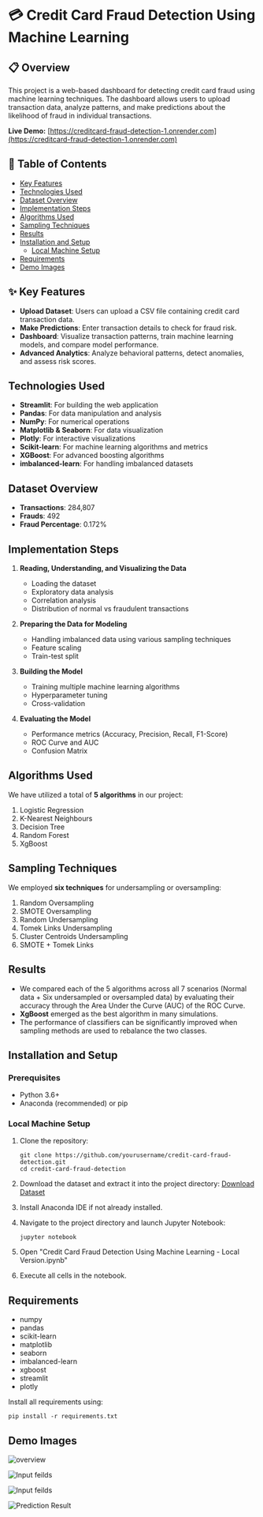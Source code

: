 # 💳 Credit Card Fraud Detection Using Machine Learning

## 📋 Overview

This project is a web-based dashboard for detecting credit card fraud using machine learning techniques. The dashboard allows users to upload transaction data, analyze patterns, and make predictions about the likelihood of fraud in individual transactions.

**Live Demo:** [https://creditcard-fraud-detection-1.onrender.com](https://creditcard-fraud-detection-1.onrender.com)

## 📑 Table of Contents
- [Key Features](#key-features)
- [Technologies Used](#technologies-used)
- [Dataset Overview](#dataset-overview)
- [Implementation Steps](#implementation-steps)
- [Algorithms Used](#algorithms-used)
- [Sampling Techniques](#sampling-techniques)
- [Results](#results)
- [Installation and Setup](#installation-and-setup)
  - [Local Machine Setup](#local-machine-setup)
- [Requirements](#requirements)
- [Demo Images](#demo-images)


## ✨ Key Features

* **Upload Dataset**: Users can upload a CSV file containing credit card transaction data.
* **Make Predictions**: Enter transaction details to check for fraud risk.
* **Dashboard**: Visualize transaction patterns, train machine learning models, and compare model performance.
* **Advanced Analytics**: Analyze behavioral patterns, detect anomalies, and assess risk scores.
  
## Technologies Used

- **Streamlit**: For building the web application
- **Pandas**: For data manipulation and analysis
- **NumPy**: For numerical operations
- **Matplotlib & Seaborn**: For data visualization
- **Plotly**: For interactive visualizations
- **Scikit-learn**: For machine learning algorithms and metrics
- **XGBoost**: For advanced boosting algorithms
- **imbalanced-learn**: For handling imbalanced datasets
  
## Dataset Overview

- **Transactions**: 284,807
- **Frauds**: 492
- **Fraud Percentage**: 0.172%

## Implementation Steps

1. **Reading, Understanding, and Visualizing the Data**
   - Loading the dataset
   - Exploratory data analysis
   - Correlation analysis
   - Distribution of normal vs fraudulent transactions

2. **Preparing the Data for Modeling**
   - Handling imbalanced data using various sampling techniques
   - Feature scaling
   - Train-test split

3. **Building the Model**
   - Training multiple machine learning algorithms
   - Hyperparameter tuning
   - Cross-validation

4. **Evaluating the Model**
   - Performance metrics (Accuracy, Precision, Recall, F1-Score)
   - ROC Curve and AUC
   - Confusion Matrix



## Algorithms Used

We have utilized a total of **5 algorithms** in our project:

1. Logistic Regression
2. K-Nearest Neighbours
3. Decision Tree
4. Random Forest
5. XgBoost

## Sampling Techniques

We employed **six techniques** for undersampling or oversampling:

1. Random Oversampling
2. SMOTE Oversampling
3. Random Undersampling
4. Tomek Links Undersampling
5. Cluster Centroids Undersampling
6. SMOTE + Tomek Links

## Results

- We compared each of the 5 algorithms across all 7 scenarios (Normal data + Six undersampled or oversampled data) by evaluating their accuracy through the Area Under the Curve (AUC) of the ROC Curve.
- **XgBoost** emerged as the best algorithm in many simulations.
- The performance of classifiers can be significantly improved when sampling methods are used to rebalance the two classes.


## Installation and Setup

### Prerequisites
- Python 3.6+
- Anaconda (recommended) or pip

### Local Machine Setup

1. Clone the repository:
   ```
   git clone https://github.com/yourusername/credit-card-fraud-detection.git
   cd credit-card-fraud-detection
   ```

2. Download the dataset and extract it into the project directory:
   [Download Dataset](https://www.kaggle.com/mlg-ulb/creditcardfraud)

3. Install Anaconda IDE if not already installed.

4. Navigate to the project directory and launch Jupyter Notebook:
   ```
   jupyter notebook
   ```

5. Open "Credit Card Fraud Detection Using Machine Learning - Local Version.ipynb"

6. Execute all cells in the notebook.

## Requirements

- numpy
- pandas
- scikit-learn
- matplotlib
- seaborn
- imbalanced-learn
- xgboost
- streamlit
- plotly

Install all requirements using:
```
pip install -r requirements.txt
```

## Demo Images

![overview](/images/frontpage.jpg)

![Input feilds](/images/first.jpg)


![Input feilds ](/images/second.jpg)

![Prediction Result](/images/prediction.jpg)




